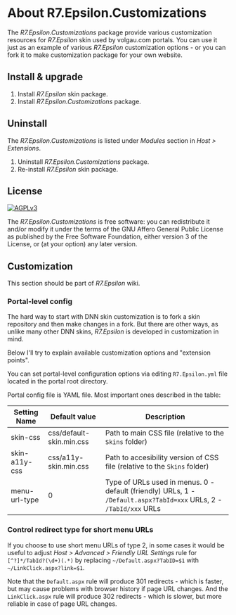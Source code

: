 # About R7.Epsilon.Customizations

The *R7.Epsilon.Customizations* package provide various customization resources for *R7.Epsilon* skin used by volgau.com portals.
You can use it just as an example of various *R7.Epsilon* customization options -
or you can fork it to make customization package for your own website.

## Install & upgrade

1. Install *R7.Epsilon* skin package.
2. Install *R7.Epsilon.Customizations* package.

## Uninstall

The *R7.Epsilon.Customizations* is listed under *Modules* section in *Host &gt; Extensions*.

1. Uninstall *R7.Epsilon.Customizations* package.
2. Re-install *R7.Epsilon* skin package.

## License

[![AGPLv3](https://www.gnu.org/graphics/agplv3-155x51.png)](https://www.gnu.org/licenses/agpl-3.0.html)

The *R7.Epsilon.Customizations* is free software: you can redistribute it and/or modify it under the terms of 
the GNU Affero General Public License as published by the Free Software Foundation, either version 3 of the License, 
or (at your option) any later version.

## Customization

This section should be part of *R7.Epsilon* wiki.

### Portal-level config

The hard way to start with DNN skin customization is to fork a skin repository and then make changes in a fork.
But there are other ways, as unlike many other DNN skins, *R7.Epsilon* is developed in customization in mind.

Below I'll try to explain available customization options and "extension points".

You can set portal-level configuration options via editing `R7.Epsilon.yml` file located in the portal root directory.

Portal config file is YAML file. Most important ones described in the table:

Setting Name  | Default value            | Description
------------- | ------------------------ | -------------
skin-css      | css/default-skin.min.css | Path to main CSS file (relative to the `Skins` folder)
skin-a11y-css | css/a11y-skin.min.css    | Path to accesibility version of CSS file (relative to the `Skins` folder)
menu-url-type | 0                        | Type of URLs used in menus. 0 - default (friendly) URLs, 1 - `/Default.aspx?TabId=xxx` URLs, 2 - `/TabId/xxx` URLs

### Control redirect type for short menu URLs

If you choose to use short menu URLs of type 2, in some cases  it would be useful 
to adjust *Host &gt; Advanced &gt; Friendly URL Settings* rule for `[^?]*/TabId?(\d+)(.*)`
by replacing `~/Default.aspx?TabID=$1` with `~/LinkClick.aspx?link=$1`.

Note that the `Default.aspx` rule will produce 301 redirects - which is faster, but may cause problems with browser history if page URL changes.
And the `LinkClick.aspx` rule will produce 302 redirects - which is slower, but more reliable in case of page URL changes.
